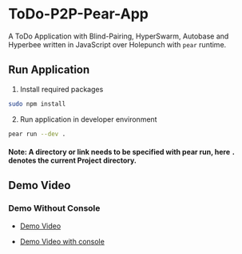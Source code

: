 # ToDo-P2P-Pear-App

A ToDo Application with Blind-Pairing, HyperSwarm, Autobase and Hyperbee written in JavaScript over Holepunch with `pear` runtime.


## Run Application
1. Install required packages
```bash
sudo npm install
```

2. Run application in developer environment
```bash
pear run --dev .
```

#### Note: A directory or link needs to be specified with pear run, here `.` denotes the current Project directory.

## Demo Video

### Demo Without Console
- [Demo Video](https://youtu.be/xF-d9oacR0Q)

- [Demo Video with console](https://youtu.be/ME6jIPFaZ2A)
